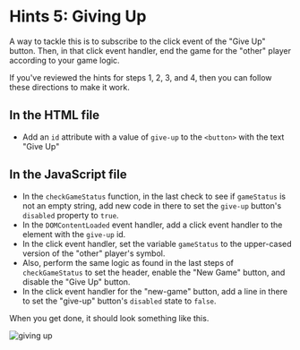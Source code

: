 # Hints 5: Giving Up

A way to tackle this is to subscribe to the click event of the "Give Up" button.
Then, in that click event handler, end the game for the "other" player according
to your game logic.

If you've reviewed the hints for steps 1, 2, 3, and 4, then you can follow these
directions to make it work.

## In the HTML file

* Add an `id` attribute with a value of `give-up` to the `<button>` with the
  text "Give Up"

## In the JavaScript file

* In the `checkGameStatus` function, in the last check to see if `gameStatus`
  is not an empty string, add new code in there to set the `give-up` button's
  `disabled` property to `true`.
* In the `DOMContentLoaded` event handler, add a click event handler to the
  element with the `give-up` id.
* In the click event handler, set the variable `gameStatus` to the upper-cased
  version of the "other" player's symbol.
* Also, perform the same logic as found in the last steps of `checkGameStatus`
  to set the header, enable the "New Game" button, and disable the "Give Up"
  button.
* In the click event handler for the "new-game" button, add a line in there to
  set the "give-up" button's `disabled` state to `false`.


When you get done, it should look something like this.

![giving up](https://assets.aaonline.io/Module-DOM-API/formative-project-tic-tac-toe/requirement-5.gif)
